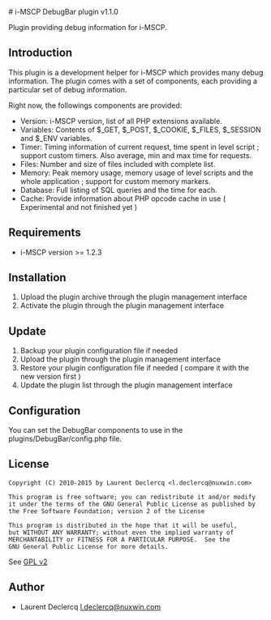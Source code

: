 # i-MSCP DebugBar plugin v1.1.0

Plugin providing debug information for i-MSCP.

## Introduction

This plugin is a development helper for i-MSCP which provides many debug information. The plugin comes with a set of
components, each providing a particular set of debug information.

Right now, the followings components are provided:

 - Version: i-MSCP version, list of all PHP extensions available.
 - Variables: Contents of $_GET, $_POST, $_COOKIE, $_FILES, $_SESSION and $_ENV variables.
 - Timer: Timing information of current request, time spent in level script ; support custom timers. Also average, min and max time for requests.
 - Files: Number and size of files included with complete list.
 - Memory: Peak memory usage, memory usage of level scripts and the whole application ; support for custom memory markers.
 - Database: Full listing of SQL queries and the time for each.
 - Cache: Provide information about PHP opcode cache in use ( Experimental and not finished yet )

## Requirements

* i-MSCP version >= 1.2.3

## Installation

1. Upload the plugin archive through the plugin management interface
2. Activate the plugin through the plugin management interface

## Update

1. Backup your plugin configuration file if needed
2. Upload the plugin through the plugin management interface
3. Restore your plugin configuration file if needed ( compare it with the new version first )
4. Update the plugin list through the plugin management interface

## Configuration

You can set the DebugBar components to use in the plugins/DebugBar/config.php file.

## License

```
Copyright (C) 2010-2015 by Laurent Declercq <l.declercq@nuxwin.com>

This program is free software; you can redistribute it and/or modify
it under the terms of the GNU General Public License as published by
the Free Software Foundation; version 2 of the License

This program is distributed in the hope that it will be useful,
but WITHOUT ANY WARRANTY; without even the implied warranty of
MERCHANTABILITY or FITNESS FOR A PARTICULAR PURPOSE.  See the
GNU General Public License for more details.
```

See [GPL v2](http://www.gnu.org/licenses/gpl-2.0.html "GPL v2")

## Author

* Laurent Declercq <l.declercq@nuxwin.com> 
